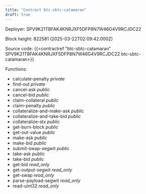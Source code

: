 ```yaml
---
title: "Contract btc-sbtc-catamaran"
draft: true
---
```

Deployer: SPV9K21TBFAK4KNRJXF5DFP8N7W46G4V9RCJDC22


 



Block height: 822581 (2025-03-22T02:09:42.000Z)

Source code: {{<contractref "btc-sbtc-catamaran" SPV9K21TBFAK4KNRJXF5DFP8N7W46G4V9RCJDC22 btc-sbtc-catamaran>}}

Functions:

* calculate-penalty _private_
* find-out _private_
* cancel-ask _public_
* cancel-bid _public_
* claim-collateral _public_
* claim-penalty _public_
* collateralize-and-make-ask _public_
* collateralize-and-take-bid _public_
* collateralize-stx _public_
* get-burn-block _public_
* get-out-value _public_
* make-ask _public_
* make-bid _public_
* submit-swap-segwit _public_
* take-ask _public_
* take-bid _public_
* get-bid _read_only_
* get-output-segwit _read_only_
* get-swap _read_only_
* parse-payload-segwit _read_only_
* read-uint32 _read_only_
